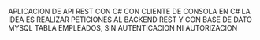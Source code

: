 APLICACION DE API REST CON C# CON CLIENTE DE CONSOLA EN C# LA IDEA ES REALIZAR PETICIONES AL BACKEND REST 
Y CON BASE DE DATO MYSQL  TABLA EMPLEADOS, SIN AUTENTICACION NI AUTORIZACION
